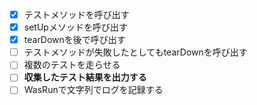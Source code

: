 - [x] テストメソッドを呼び出す
- [x] setUpメソッドを呼び出す
- [x] tearDownを後で呼び出す
- [ ] テストメソッドが失敗したとしてもtearDownを呼び出す
- [ ] 複数のテストを走らせる
- [ ] **収集したテスト結果を出力する**
- [ ] WasRunで文字列でログを記録する
